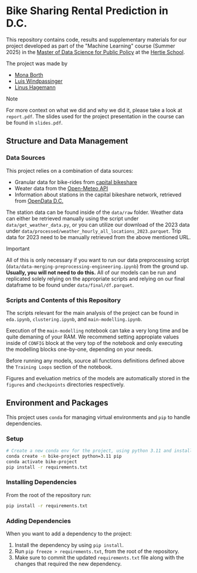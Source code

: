 # Bike Sharing Rental Prediction in D.C.

This repository contains code, results and supplementary materials for our project developed as part of the "Machine Learning" course (Summer 2025) in the [Master of Data Science for Public Policy](https://www.hertie-school.org/en/mds) at the [Hertie School](https://www.hertie-school.org).

The project was made by

- [Mona Borth](https://github.com/mona-borth)
- [Luis Windpassinger](https://github.com/lwndp)
- [Linus Hagemann](https://github.com/linusha)

> [!NOTE]  
> For more context on what we did and why we did it, please take a look at `report.pdf`.
> The slides used for the project presentation in the course can be found in `slides.pdf`.

## Structure and Data Management

### Data Sources

This project relies on a combination of data sources:

- Granular data for bike-rides from [capital bikeshare](https://capitalbikeshare.com/system-data)
- Weater data from the [Open-Meteo API](https://open-meteo.com/en/docs)
- Information about stations in the capital bikeshare network, retrieved from [OpenData D.C.](https://opendata.dc.gov/datasets/a1f7acf65795451d89f0a38565a975b3_5/about)

The station data can be found inside of the `data/raw` folder. Weather data can either be retrieved manually using the script under `data/get_weather_data.py`, or you can utilize our download of the 2023 data under `data/processed/weather_hourly_all_locations_2023.parquet`. Trip data for 2023 need to be manually retrieved from the above mentioned URL. 

> [!IMPORTANT]  
> All of this is only necessary if you want to run our data preprocessing script (`data/data-merging-preprocessing-engineering.ipynb`) from the ground up. **Usually, you will not need to do this.** All of our models can be run and replicated solely relying on the appropriate scripts and relying on our final dataframe to be found under `data/final/df.parquet`.

### Scripts and Contents of this Repository

The scripts relevant for the main analysis of the project can be found in `eda.ipynb`, `clustering.ipynb`, and `main-modelling.ipynb`.

Execution of the `main-modelling` notebook can take a very long time and be quite demaning of your RAM. We recommend setting appropiate values inside of `CONFIG` block at the very top of the notebook and only executing the modelling blocks one-by-one, depending on your needs.

Before running any models, source all functions definitions defined above the `Training Loops` section of the notebook.

Figures and eveluation metrics of the models are automatically stored in the `figures` and `checkpoints` directories respectively.

## Environment and Packages

This project uses `conda` for managing virtual environments and `pip` to handle dependencies.

### Setup

```sh
# Create a new conda env for the project, using python 3.11 and installing pip in it
conda create -n bike-project python=3.11 pip
conda activate bike-project
pip install -r requirements.txt
```

### Installing Dependencies

From the root of the repository run:
```sh
pip install -r requirements.txt
```

### Adding Dependencies

When you want to add a dependency to the project:

1. Install the dependency by using `pip install`.
2. Run `pip freeze > requirements.txt`, from the root of the repository.
3. Make sure to commit the updated `requirements.txt` file along with the changes that required the new dependency.